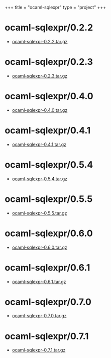 +++
title = "ocaml-sqlexpr"
type = "project"
+++

# ocaml-sqlexpr/0.2.2
* [ocaml-sqlexpr-0.2.2.tar.gz](/ocaml-sqlexpr/ocaml-sqlexpr/0.2.2/ocaml-sqlexpr-0.2.2.tar.gz)

# ocaml-sqlexpr/0.2.3
* [ocaml-sqlexpr-0.2.3.tar.gz](/ocaml-sqlexpr/ocaml-sqlexpr/0.2.3/ocaml-sqlexpr-0.2.3.tar.gz)

# ocaml-sqlexpr/0.4.0
* [ocaml-sqlexpr-0.4.0.tar.gz](/ocaml-sqlexpr/ocaml-sqlexpr/0.4.0/ocaml-sqlexpr-0.4.0.tar.gz)

# ocaml-sqlexpr/0.4.1
* [ocaml-sqlexpr-0.4.1.tar.gz](/ocaml-sqlexpr/ocaml-sqlexpr/0.4.1/ocaml-sqlexpr-0.4.1.tar.gz)

# ocaml-sqlexpr/0.5.4
* [ocaml-sqlexpr-0.5.4.tar.gz](/ocaml-sqlexpr/ocaml-sqlexpr/0.5.4/ocaml-sqlexpr-0.5.4.tar.gz)

# ocaml-sqlexpr/0.5.5
* [ocaml-sqlexpr-0.5.5.tar.gz](/ocaml-sqlexpr/ocaml-sqlexpr/0.5.5/ocaml-sqlexpr-0.5.5.tar.gz)

# ocaml-sqlexpr/0.6.0
* [ocaml-sqlexpr-0.6.0.tar.gz](/ocaml-sqlexpr/ocaml-sqlexpr/0.6.0/ocaml-sqlexpr-0.6.0.tar.gz)

# ocaml-sqlexpr/0.6.1
* [ocaml-sqlexpr-0.6.1.tar.gz](/ocaml-sqlexpr/ocaml-sqlexpr/0.6.1/ocaml-sqlexpr-0.6.1.tar.gz)

# ocaml-sqlexpr/0.7.0
* [ocaml-sqlexpr-0.7.0.tar.gz](/ocaml-sqlexpr/ocaml-sqlexpr/0.7.0/ocaml-sqlexpr-0.7.0.tar.gz)

# ocaml-sqlexpr/0.7.1
* [ocaml-sqlexpr-0.7.1.tar.gz](/ocaml-sqlexpr/ocaml-sqlexpr/0.7.1/ocaml-sqlexpr-0.7.1.tar.gz)